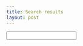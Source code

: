 ```yaml
---
title: Search results
layout: post
---
```

  <form action="search.html">
        <input type="text" name="q" id="tipue_search_input" autocomplete="off" required>

<div id="tipue_search_content"></div>
